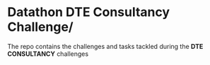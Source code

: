 # Datathon DTE Consultancy Challenge/

The repo contains the challenges and tasks tackled during the **DTE CONSULTANCY** challenges 
